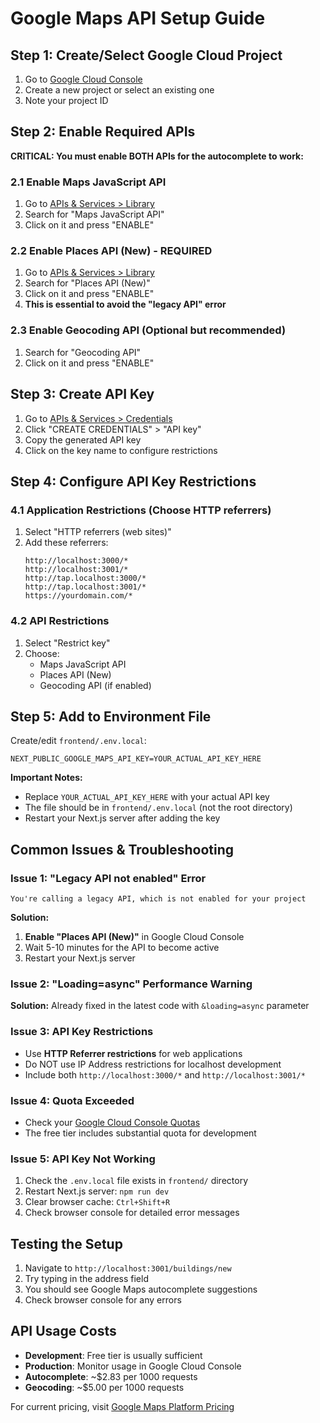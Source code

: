 # Google Maps API Setup Guide

## Step 1: Create/Select Google Cloud Project

1. Go to [Google Cloud Console](https://console.cloud.google.com/)
2. Create a new project or select an existing one
3. Note your project ID

## Step 2: Enable Required APIs

**CRITICAL: You must enable BOTH APIs for the autocomplete to work:**

### **2.1 Enable Maps JavaScript API**
1. Go to [APIs & Services > Library](https://console.cloud.google.com/apis/library)
2. Search for "Maps JavaScript API"
3. Click on it and press "ENABLE"

### **2.2 Enable Places API (New) - REQUIRED**
1. Go to [APIs & Services > Library](https://console.cloud.google.com/apis/library)
2. Search for "Places API (New)"
3. Click on it and press "ENABLE"
4. **This is essential to avoid the "legacy API" error**

### **2.3 Enable Geocoding API (Optional but recommended)**
1. Search for "Geocoding API"
2. Click on it and press "ENABLE"

## Step 3: Create API Key

1. Go to [APIs & Services > Credentials](https://console.cloud.google.com/apis/credentials)
2. Click "CREATE CREDENTIALS" > "API key"
3. Copy the generated API key
4. Click on the key name to configure restrictions

## Step 4: Configure API Key Restrictions

### **4.1 Application Restrictions (Choose HTTP referrers)**
1. Select "HTTP referrers (web sites)"
2. Add these referrers:
   ```
   http://localhost:3000/*
   http://localhost:3001/*
   http://tap.localhost:3000/*
   http://tap.localhost:3001/*
   https://yourdomain.com/*
   ```

### **4.2 API Restrictions**
1. Select "Restrict key"
2. Choose:
   - Maps JavaScript API
   - Places API (New)
   - Geocoding API (if enabled)

## Step 5: Add to Environment File

Create/edit `frontend/.env.local`:

```env
NEXT_PUBLIC_GOOGLE_MAPS_API_KEY=YOUR_ACTUAL_API_KEY_HERE
```

**Important Notes:**
- Replace `YOUR_ACTUAL_API_KEY_HERE` with your actual API key
- The file should be in `frontend/.env.local` (not the root directory)
- Restart your Next.js server after adding the key

## Common Issues & Troubleshooting

### **Issue 1: "Legacy API not enabled" Error**
```
You're calling a legacy API, which is not enabled for your project
```

**Solution:**
1. **Enable "Places API (New)"** in Google Cloud Console
2. Wait 5-10 minutes for the API to become active
3. Restart your Next.js server

### **Issue 2: "Loading=async" Performance Warning**
**Solution:** Already fixed in the latest code with `&loading=async` parameter

### **Issue 3: API Key Restrictions**
- Use **HTTP Referrer restrictions** for web applications
- Do NOT use IP Address restrictions for localhost development
- Include both `http://localhost:3000/*` and `http://localhost:3001/*`

### **Issue 4: Quota Exceeded**
- Check your [Google Cloud Console Quotas](https://console.cloud.google.com/iam-admin/quotas)
- The free tier includes substantial quota for development

### **Issue 5: API Key Not Working**
1. Check the `.env.local` file exists in `frontend/` directory
2. Restart Next.js server: `npm run dev`
3. Clear browser cache: `Ctrl+Shift+R`
4. Check browser console for detailed error messages

## Testing the Setup

1. Navigate to `http://localhost:3001/buildings/new`
2. Try typing in the address field
3. You should see Google Maps autocomplete suggestions
4. Check browser console for any errors

## API Usage Costs

- **Development**: Free tier is usually sufficient
- **Production**: Monitor usage in Google Cloud Console
- **Autocomplete**: ~$2.83 per 1000 requests
- **Geocoding**: ~$5.00 per 1000 requests

For current pricing, visit [Google Maps Platform Pricing](https://developers.google.com/maps/billing/gmp-billing) 